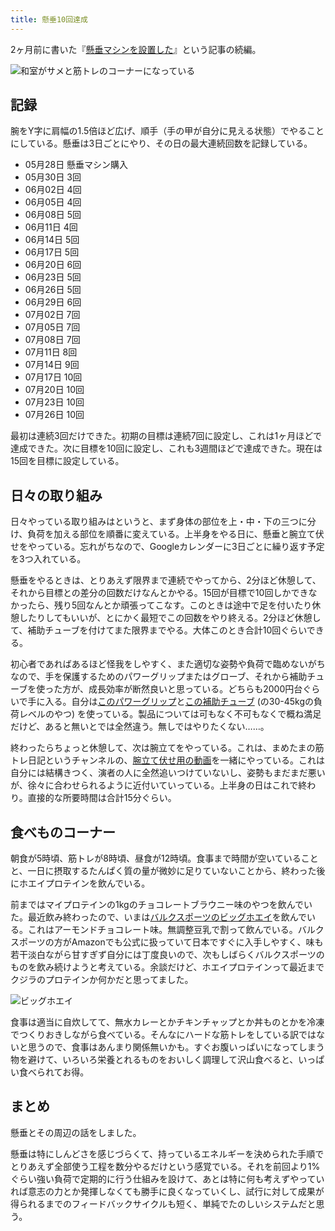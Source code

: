 ```yaml
---
title: 懸垂10回達成
---
```

2ヶ月前に書いた『[懸垂マシンを設置した](https://r7kamura.com/articles/2022-05-28-chinning-machine-st115)』という記事の続編。

![](https://lh3.googleusercontent.com/docs/ADP-6oHcZwURtoHYJs8WLWat1jf-vwP2Ow2D46Qfnn_SFftLalmQpdUsLDTiY2KX0ULbu8kFQCzJuS-vGZeYpMTwkAaw6vU5abT8tOS7eyaiNXvHXpY8JkXiNYhkGtw4k4h5kVquIIhU8wPOmkFHlGsfA3rlNHD61sUkZNS1icXz8R3xnlcWw8lo_zWAgr_xpteBRO0boT7rBE34MAaBbyxGq6uSvTbMyDf2Od5Ju28qGvuAF-b3_QRZ1vjCLzRchnFjejIijRcGvOWZcrvhWBkMsTcjT5aASRNA7DszXi19uMETXpHOxPOKezHxU2w6LtDg059ehkAp5qxCeNvjkSWQKnC3doCClDeAcGhobuIgXzdP5a3lpwvLgoZ5RcCzEWKF7TEih4x7imU6nve67rJfnmyCBvxZBCZscP97pSFjCkpa-KleBzQS5QSGQX7oriLGGHdEJqWpTUL0sjJYQVVr0Hao3o6i7aPy-XsvQ-ELtCrBpf1nqgMfU5kqo4W-Fe0I0JbIk8W6wFUxlW7gqyFwUdGV0A8HpAy3Yg__ut1_5eGZRZ8jjYQww1je8Y5jJOSgnXJNy9GQrdKh_lKpfvMR-c2-DS4N6lILu7ghvaEqjJHDCobWbYwvz8FI301k0ds0SDZxwWKwnG94ehzwaCId1SIutrSRZoRr_uhaGI1KXR5YcAqHL3mA31ebRup5TfFAEaf6QFZdpJVm_0-l7KuB-4jf30_j2JnVaQziQLKb-NnYZhp-vHTBpk6Ww3z335DlujQjua1BaYeRIxIEXejgf_wdOGN6waUVf1ONnYDxgCAbTks8_M5-KRsHNKkUA8Ma4I1oWFNOjptxpdMqO3RLmE-dBOT_HueVjjUjiKwsxQ3pLJamj5w8IrRVhI-D-Im-iJvuZGMNyNDieIzl-EbzkzFrltJIBe8hhw2frFEXylIS0uf1fG0GP2KFdVOQ5JrwuGR764CLaAHU3FVYIO0ykxN2FW2di1rcrKd7LYn5AMlZuSvJaOts1WgVuVn0sEJdk-D0HOtdE2L1rHWp-BMkmTNw-X0qaw3AlasshS4Qb_snMHImzK5Lq0B4pP3tXgbT8CFJs4dBOfVJa5V64sUteTU8N4NOUB3NY8DbJjFHjwwn2wT0QNKxdVE-0lXpelrahKx_sOw7AFrSRcmFea58sS55TyKpeuTAmDMEDErvnCT0-HQSnSGTngqWuHV7sV0OAENQF4MKQh9dxsgbB44jjsoq-fVabYw6doZQBOyFl0hI6Lx99Q "和室がサメと筋トレのコーナーになっている")

記録
--

腕をY字に肩幅の1.5倍ほど広げ、順手（手の甲が自分に見える状態）でやることにしている。懸垂は3日ごとにやり、その日の最大連続回数を記録している。

*   05月28日 懸垂マシン購入
*   05月30日 3回
*   06月02日 4回
*   06月05日 4回
*   06月08日 5回
*   06月11日 4回
*   06月14日 5回
*   06月17日 5回
*   06月20日 6回
*   06月23日 5回
*   06月26日 5回
*   06月29日 6回
*   07月02日 7回
*   07月05日 7回
*   07月08日 7回
*   07月11日 8回
*   07月14日 9回
*   07月17日 10回
*   07月20日 10回
*   07月23日 10回
*   07月26日 10回

最初は連続3回だけできた。初期の目標は連続7回に設定し、これは1ヶ月ほどで達成できた。次に目標を10回に設定し、これも3週間ほどで達成できた。現在は15回を目標に設定している。

日々の取り組み
-------

日々やっている取り組みはというと、まず身体の部位を上・中・下の三つに分け、負荷を加える部位を順番に変えている。上半身をやる日に、懸垂と腕立て伏せをやっている。忘れがちなので、Googleカレンダーに3日ごとに繰り返す予定を3つ入れている。

懸垂をやるときは、とりあえず限界まで連続でやってから、2分ほど休憩して、それから目標との差分の回数だけなんとかやる。15回が目標で10回しかできなかったら、残り5回なんとか頑張ってこなす。このときは途中で足を付いたり休憩したりしてもいいが、とにかく最短でこの回数をやり終える。2分ほど休憩して、補助チューブを付けてまた限界までやる。大体このとき合計10回ぐらいできる。

初心者であればあるほど怪我をしやすく、また適切な姿勢や負荷で臨めないがちなので、手を保護するためのパワーグリップまたはグローブ、それから補助チューブを使った方が、成長効率が断然良いと思っている。どちらも2000円台ぐらいで手に入る。自分は[このパワーグリップ](https://www.amazon.co.jp/dp/B07SN3K6QY)と[この補助チューブ](https://www.amazon.co.jp/dp/B08J3RLXRD) (の30-45kgの負荷レベルのやつ) を使っている。製品については可もなく不可もなくで概ね満足だけど、あると無いとでは全然違う。無しではやりたくない……。

終わったらちょっと休憩して、次は腕立てをやっている。これは、まめたまの筋トレ日記というチャンネルの、[腕立て伏せ用の動画](https://www.youtube.com/watch?v=AL6KJ4gPx0c&list=PLJWXeNPGozjtVGumqcAacWnJxX7YsNo4e&index=3&ab_channel=%E3%81%BE%E3%82%81%E3%81%9F%E3%81%BE%E3%81%AE%E7%AD%8B%E3%83%88%E3%83%AC%E6%97%A5%E8%A8%98)を一緒にやっている。これは自分には結構きつく、演者の人に全然追いつけていないし、姿勢もまだまだ悪いが、徐々に合わせられるように近付いていっている。上半身の日はこれで終わり。直接的な所要時間は合計15分ぐらい。

食べものコーナー
--------

朝食が5時頃、筋トレが8時頃、昼食が12時頃。食事まで時間が空いていることと、一日に摂取するたんぱく質の量が微妙に足りていないことから、終わった後にホエイプロテインを飲んでいる。

前まではマイプロテインの1kgのチョコレートブラウニー味のやつを飲んでいた。最近飲み終わったので、いまは[バルクスポーツのビッグホエイ](https://www.amazon.co.jp/dp/B086JSPKT3)を飲んでいる。これはアーモンドチョコレート味。無調整豆乳で割って飲んでいる。バルクスポーツの方がAmazonでも公式に扱っていて日本ですぐに入手しやすく、味も若干淡白ながら甘すぎず自分には丁度良いので、次もしばらくバルクスポーツのものを飲み続けようと考えている。余談だけど、ホエイプロテインって最近までクジラのプロテインか何かだと思ってました。

![](https://lh3.googleusercontent.com/docs/ADP-6oFho88Z8BePcZ3weSPOerWzi45vBzbSwT_rxbsRsS6y2FDYw590wvXQThizj_egaJtMq6jir1OSemAlvdT_MzEfZ0ploheeCqrXMsFc4Sii1XZsTcvjpP6YOYrsgtOS0U66-8OWHI41G9c0B_y0U6yNXhr6Pc3gecA0FWExHP3sCX0XX_zImOxil-91OHsUUf8L0yxeeiod_rECcadwj6Fz8sZXTLWf8DGapAbTrWlZJgnfGrZ4EZO1QwYx29VMaU_DrYLbIBCv6W1yiU-tKNWpAyOMHIJP-d3tulWQKTyesbzIPaUF7C1Tg_r7IL-iBiFFccwv1N2Tt5BbUkbNlBvAmicukpF6XowDIt0f7w6G3__CuE_LpoeIufljT3ajY8GeNc86OxrjBW9F0Y9NyTkdOMba690E96GgHFhqsWKINd81D1ZusypfTuxVIKvQKelyd8Jj1UbCf-jeX1AJ-3oY-y9eyOdpa01nde6Shh6gwwaR3G664WvgsTmKptYBzumIEDPybBfA6--h7RuIVf7dKWLhYq667vVbawWfJ53KyyZ6ofyZgzcggKKm5pN85W_qEPY1KGseozLA77XzLyFgx7G5iWQWiMSV-1lHKi5Yos06gCIfEGFq8u276zWTBmWZ0brE8nmPlVioTOjFGpV0BX4QU8QYPxqGKRkn2NqRxVm8DsdhWw2DXm-qlHo45i_GI4Z_lEx9hycnHN9wHXDypWPKxudN6zZlYBXwT4BE55B2-h7uBfZ8yDd0Iy4r5GrodiPw69Aiw4R_Z8A6-Caupiau8-7KgRobuP3Rze2i0ZFpyj2zIxspMzk58rl4CQn3FJdKdxSIeXXPxHYCgkb3LcVh-44lFis9HtnzUG5POykduK3Av-RaWw-wM_q_5z73IiEOBEyP3nf2NULJdFvHNx9x6Ul2G8z5bU7Lh85G1zUj7wa11VHFkBuLUYdmnCbPmoctdlQIvQUAqc_ZmQjg73TxvtgGmQIGb-1hTewhKH205Q9gQzUpJlJOnML_cJoRAdugcrdMtOp-q9eXZow52r6_eHoCc0wTzlhdk1JSymLSMDR5Cg7lVdNzt0whenyyGB5b8xJ_ShBnprzdWpsc0anl16aUHRB16r8knMkZqQrMxBpGnBE0UKeC2Ux8Qxs6BN52L4Wp69A6EXb7vkgICLpeniA0cPXcExSGrb0nmyP80yPgABqqX6iMLpX-bHwey04jWxoJCXng_bIkjOWqe3d9khJOpMwEWeE3rWJflsHuzg "ビッグホエイ")

食事は適当に自炊してて、無水カレーとかチキンチャップとか丼ものとかを冷凍でつくりおきしながら食べている。そんなにハードな筋トレをしている訳ではないと思うので、食事はあんまり関係無いかも。すぐお腹いっぱいになってしまう物を避けて、いろいろ栄養とれるものをおいしく調理して沢山食べると、いっぱい食べられてお得。

まとめ
---

懸垂とその周辺の話をしました。

懸垂は特にしんどさを感じづらくて、持っているエネルギーを決められた手順でとりあえず全部使う工程を数分やるだけという感覚でいる。それを前回より1%ぐらい強い負荷で定期的に行う仕組みを設けて、あとは特に何も考えずやっていれば意志の力とか発揮しなくても勝手に良くなっていくし、試行に対して成果が得られるまでのフィードバックサイクルも短く、単純でたのしいシステムだと思う。
